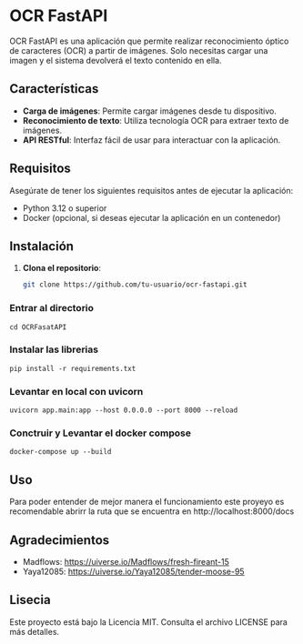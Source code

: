 # OCR FastAPI

OCR FastAPI es una aplicación que permite realizar reconocimiento óptico de caracteres (OCR) a partir de imágenes. Solo
necesitas cargar una imagen y el sistema devolverá el texto contenido en ella.

## Características

- **Carga de imágenes**: Permite cargar imágenes desde tu dispositivo.
- **Reconocimiento de texto**: Utiliza tecnología OCR para extraer texto de imágenes.
- **API RESTful**: Interfaz fácil de usar para interactuar con la aplicación.

## Requisitos

Asegúrate de tener los siguientes requisitos antes de ejecutar la aplicación:

- Python 3.12 o superior
- Docker (opcional, si deseas ejecutar la aplicación en un contenedor)

## Instalación

1. **Clona el repositorio**:

   ```bash
   git clone https://github.com/tu-usuario/ocr-fastapi.git

### Entrar al directorio

    cd OCRFasatAPI

### Instalar las librerias

    pip install -r requirements.txt

### Levantar en local con uvicorn

    uvicorn app.main:app --host 0.0.0.0 --port 8000 --reload

### Conctruir y Levantar el docker compose

    docker-compose up --build

## Uso

Para poder entender de mejor manera el funcionamiento este proyeyo es recomendable abrirr la ruta que se encuentra en
http://localhost:8000/docs

## Agradecimientos

* Madflows:
  https://uiverse.io/Madflows/fresh-fireant-15
* Yaya12085:
  https://uiverse.io/Yaya12085/tender-moose-95

## Lisecia

Este proyecto está bajo la Licencia MIT. Consulta el archivo LICENSE para más detalles.